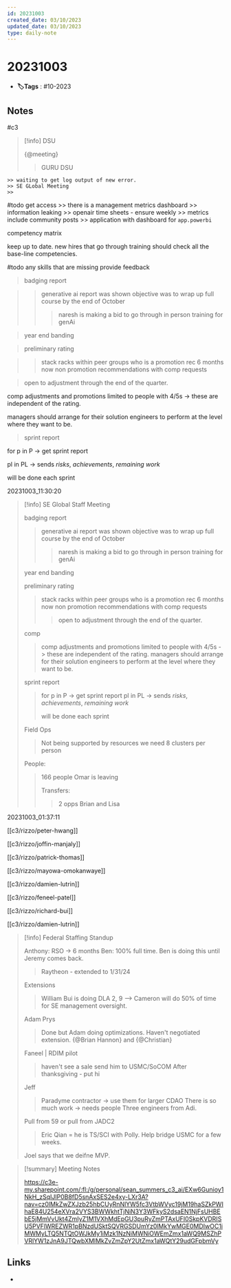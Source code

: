 ```yaml
---
id: 20231003
created_date: 03/10/2023
updated_date: 03/10/2023
type: daily-note
---
```


# 20231003
- **🏷️Tags** : #10-2023  

## Notes

#c3 


> [!info] DSU
> 
> {@meeting}
> 
> > GURU DSU
> > 
	>> waiting to get log output of new error.
	>> SE GLobal Meeting
	>> 
 #todo get access
	>> there is a management metrics dashboard
		>> information leaking
		>> openair time sheets - ensure weekly 
		>> metrics include community posts
		>> application with dashboard for `app.powerbi`

 competency matrix

keep up to date. new hires that go through training should check all the base-line competencies. 

#todo any skills that are missing provide feedback

> badging report

>> generative ai report was shown
>> objective was to wrap up full course by the end of October
>>> naresh is making a bid to go through in person training for genAi

> year end banding

> preliminary rating

>> stack racks within peer groups
>> who is a promotion rec 6 months now
>> non promotion recommendations with comp requests

> open to adjustment through the end of the quarter. 

comp adjustments and promotions limited to people with 4/5s -> these are independent of the rating. 

managers should arrange for their solution engineers to perform at the level where they want to be. 

> sprint report 

for p in P -> get sprint report

pl in PL -> sends *risks*, *achievements*, *remaining work* 

will be done each sprint

20231003_11:30:20

> [!info] SE Global Staff Meeting
>  
> badging report
>> generative ai report was shown
>> objective was to wrap up full course by the end of October
>>> naresh is making a bid to go through in person training for genAi
>
> year end banding
> 
> preliminary rating
>> stack racks within peer groups
>> who is a promotion rec 6 months now
>> non promotion recommendations with comp requests
>>> open to adjustment through the end of the quarter. 
>
> comp
>> comp adjustments and promotions limited to people with 4/5s -> these are independent of the rating. 
>> managers should arrange for their solution engineers to perform at the level where they want to be. 
>
> sprint report 
>> for p in P -> get sprint report
>> pl in PL -> sends *risks*, *achievements*, *remaining work* 
>>
>> will be done each sprint
>> 
>
>Field Ops
> 
>> Not being supported by resources we need
>> 8 clusters per person
>
> People:
> 
>> 166 people
>> Omar is leaving
>> 
>> Transfers:
>> 
>>> 2 opps
>>> Brian and Lisa

20231003_01:37:11

[[c3/rizzo/peter-hwang]]  

[[c3/rizzo/joffin-manjaly]]  

[[c3/rizzo/patrick-thomas]] 

[[c3/rizzo/mayowa-omokanwaye]] 

[[c3/rizzo/damien-lutrin]]  

[[c3/rizzo/feneel-patel]]  

[[c3/rizzo/richard-bui]] 

[[c3/rizzo/damien-lutrin]] 


> [!info] Federal Staffing Standup
> 
> Anthony: RSO -> 6 months
> Ben: 100% full time. Ben is doing this until Jeremy comes back. 
> 
>> Raytheon - extended to 1/31/24
>> 
> Extensions
>> William Bui is doing DLA 2, 9 --> Cameron will do 50% of time for SE management oversight. 
>
> Adam Prys
>> Done but Adam doing optimizations. Haven't negotiated extension. {@Brian Hannon} and {@Christian} 
>
>Faneel | RDIM pilot 
>> haven't see a sale
>> send him to USMC/SoCOM
>> After thanksgiving - put hi
>
> Jeff 
>> 
>> Paradyme contractor -> use them for larger CDAO 
>> There is so much work -> needs people 
>> Three engineers from Adi. 
>
> Pull from 59 or pull from JADC2
>> Eric Qian = he is TS/SCI with Polly. Help bridge USMC for a few weeks. 
>
> Joel says that we deifne MVP. 


> [!summary] Meeting Notes
> 
> https://c3e-my.sharepoint.com/:fl:/g/personal/sean_summers_c3_ai/EXw6Gunioy1NkH_zSqIJlP0B8fD5snAxSES2e4xy-LXr3A?nav=cz0lMkZwZXJzb25hbCUyRnNlYW5fc3VtbWVyc19jM19haSZkPWIhaE84U254eXVra2VYS3BWWkhtTjNiN3Y3WFkyS2dsaEN1NjFsUHBEbE5jMmVvUkt4ZmIyZ1M1VXhMdEpGU3puRyZmPTAxUFI0SkpKVDRISU5PVFlWREZWR1pBNzdUSktSQVRGSDUmYz0lMkYwMGE0MDIwOC1iMWMyLTQ5NTQtOWJkMy1iMzk1NzNiMWNiOWEmZmx1aWQ9MSZhPVRlYW1zJnA9JTQwbXMlMkZvZmZpY2UtZmx1aWQtY29udGFpbmVy



## Links
- 